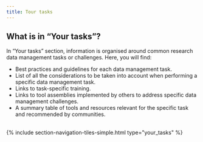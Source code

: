 ```yaml
---
title: Tour tasks
---
```


## What is in “Your tasks”?

In “Your tasks” section, information is organised around common research data management tasks or challenges. Here, you will find:

- Best practices and guidelines for each data management task. 
- List of all the considerations to be taken into account when performing a specific data management task.
- Links to task-specific training.
- Links to tool assemblies implemented by others to address specific data management challenges.
- A summary table of tools and resources relevant for the specific task and recommended by communities.


<br>
{% include section-navigation-tiles-simple.html type="your_tasks" %}
